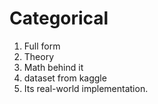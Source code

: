 # Categorical
1. Full form 
2. Theory
3. Math behind it
4. dataset from kaggle
5. Its real-world implementation. 
